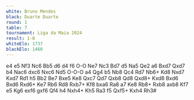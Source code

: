```yaml
---
white: Bruno Mendes
black: Duarte Duarte
round: 1
table: 7
tournament: Liga da Maia 2024
result: 1-0
whiteElo: 1737
blackElo: 1460
---
```


e4 e5 Nf3 Nc6 Bb5 d6 d4 f6 O-O Ne7 Nc3 Bd7 d5 Na5 Qe2 a6 Bxd7 Qxd7 b4 Nac6 dxc6 Nxc6 Nd5 O-O-O a4 Qg4 b5 Nb8 Qc4 Rd7 Nb6+ Kd8 Nxd7 Kxd7 Rd1 h5 Bb2 Be7 Bxe5 Ke8 Qxc7 Qd7 Qxb8 Qd8 Qxd8+ Kxd8 Bxd6 Bxd6 Rxd6+ Ke7 Rb6 Rd8 Rxb7+ Kf8 bxa6 Ra8 a7 Ke8 Rb8+ Rxb8 axb8 Kf7 e5 Kg6 exf6 gxf6 Qf4 h4 Nxh4+ Kh5 Ra3 f5 Qxf5+ Kxh4 Rh3#